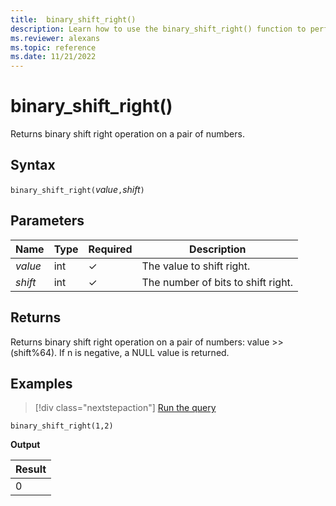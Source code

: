 ```yaml
---
title:  binary_shift_right()
description: Learn how to use the binary_shift_right() function to perform a binary shift right operation on a pair of numbers.
ms.reviewer: alexans
ms.topic: reference
ms.date: 11/21/2022
---
```

# binary_shift_right()

Returns binary shift right operation on a pair of numbers.

## Syntax

`binary_shift_right(`*value*`,`*shift*`)`

## Parameters

| Name | Type | Required | Description |
|--|--|--|--|
| *value* | int | &check; | The value to shift right. |
| *shift* | int | &check; | The number of bits to shift right. |

## Returns

Returns binary shift right operation on a pair of numbers: value >> (shift%64).
If n is negative, a NULL value is returned.

## Examples

> [!div class="nextstepaction"]
> <a href="https://dataexplorer.azure.com/clusters/help/databases/Samples?query=H4sIAAAAAAAAAysoyswr0UjKzEssqowvzshMK4kvykzPKNEw1DHS1AQAd48PPR4AAAA=" target="_blank">Run the query</a>

```kusto
binary_shift_right(1,2)
```

**Output**

|Result|
|------|
|0 |
